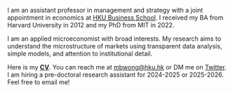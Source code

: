 I am an assistant professor in management and strategy with a joint appointment in economics at [HKU Business School](https://www.hkubs.hku.hk/). I received my BA from Harvard University in 2012 and my PhD from MIT in 2022. 

I am an applied microeconomist with broad interests. My research aims to understand the microstructure of markets using transparent data analysis, simple models, and attention to institutional detail. 

Here is my __[CV](/pdf/CV.pdf)__. You can reach me at [mbwong@hku.hk](mailto:mbwong@hku.hk) or DM me on [Twitter](https://twitter.com/mbwong). I am hiring a pre-doctoral research assistant for 2024-2025 or 2025-2026. Feel free to email me! 
